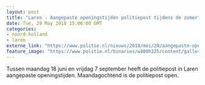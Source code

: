 ```yaml
---
layout: post
title: "Laren - Aangepaste openingstijden politiepost tijdens de zomer"
date: Tue, 29 May 2018 15:06:00 GMT
categories: 
- noord-holland 
- laren 
externe_link: "https://www.politie.nl/nieuws/2018/mei/29/aangepaste-openingstijden-laren.html"
feature_image: "https://www.politie.nl/binaries/w400h225/content/gallery/politie/mijn-buurt/bureaus/03/gv-laren-img_1044.jpg"
---
```


Tussen maandag 18 juni en vrijdag 7 september heeft de politiepost in Laren aangepaste openingstijden. Maandagochtend is de politiepost open.
